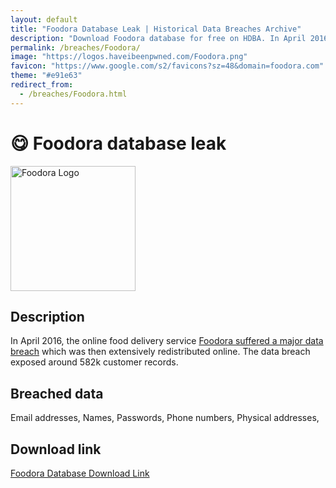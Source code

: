 ```yaml
---
layout: default
title: "Foodora Database Leak | Historical Data Breaches Archive"
description: "Download Foodora database for free on HDBA. In April 2016, the online food delivery service Foodora suffered a major data breach which was then extensively redistributed online. The data breach exposed around 582k customer records."
permalink: /breaches/Foodora/
image: "https://logos.haveibeenpwned.com/Foodora.png"
favicon: "https://www.google.com/s2/favicons?sz=48&domain=foodora.com"
theme: "#e91e63"
redirect_from:
  - /breaches/Foodora.html
---
```


# 😋 Foodora database leak

<img src="https://logos.haveibeenpwned.com/Foodora.png" alt="Foodora Logo" width="200" height="200">

## Description

In April 2016, the online food delivery service <a href="https://redirect.trace.rip/?url=https://www.databreachtoday.com/delivery-hero-confirms-foodora-data-breach-a-14435" target="_blank" rel="noopener">Foodora suffered a major data breach</a> which was then extensively redistributed online. The data breach exposed around 582k customer records.

## Breached data

Email addresses, Names, Passwords, Phone numbers, Physical addresses,

## Download link

<a href="https://vault.trace.rip/public/share/Tr5voieYPi9BQApt3G_j4Q" target="_blank" rel="noopener">Foodora Database Download Link</a>